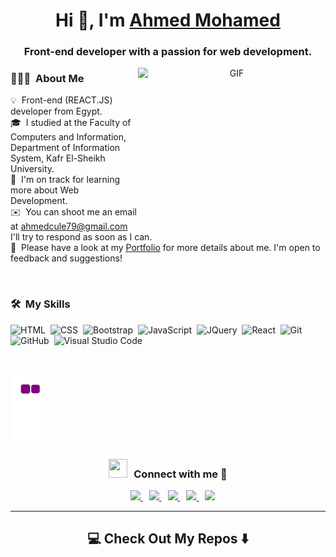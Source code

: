 <h1 align="center">Hi 👋, I'm <a href="https://a7md-cule.netlify.app/" target="blank">
Ahmed Mohamed</a></h1>
<h3 align="center">Front-end developer with a passion for web development.</h3>

<a target="_blank" align="center">
  <img align="right" top="500" height="250" width="300" alt="GIF" src="https://media.giphy.com/media/SWoSkN6DxTszqIKEqv/giphy.gif">
</a>

### 👨🏻‍💻 &nbsp;About Me

💡 &nbsp;Front-end (REACT.JS) developer from Egypt.\
🎓 &nbsp;I studied at the Faculty of Computers and Information, Department of Information System, Kafr El-Sheikh University.\
🌱 &nbsp;I'm on track for learning more about Web Development.\
✉️ &nbsp;You can shoot me an email at ahmedcule79@gmail.com I'll try to respond as soon as I can.\
📄 &nbsp;Please have a look at my [Portfolio](https://a7md-cule.netlify.app/) for more details about me. I'm open to feedback and suggestions!

<br/>

### 🛠 &nbsp;My Skills


![HTML](https://img.shields.io/badge/-HTML-05122A?style=flat&logo=HTML5)&nbsp;
![CSS](https://img.shields.io/badge/-CSS-05122A?style=flat&logo=CSS3&logoColor=1572B6)&nbsp;
![Bootstrap](https://img.shields.io/badge/-Bootstrap-05122A?style=flat&logo=bootstrap&logoColor=563D7C)&nbsp;
![JavaScript](https://img.shields.io/badge/-JavaScript-05122A?style=flat&logo=javascript)&nbsp;
![JQuery](https://img.shields.io/badge/-Jquery-05122A?style=flat&logo=jquery)&nbsp;
![React](https://img.shields.io/badge/-React-05122A?style=flat&logo=react)&nbsp;
![Git](https://img.shields.io/badge/-Git-05122A?style=flat&logo=git)&nbsp;
![GitHub](https://img.shields.io/badge/-GitHub-05122A?style=flat&logo=github)&nbsp;
![Visual Studio Code](https://img.shields.io/badge/-Visual%20Studio%20Code-05122A?style=flat&logo=visual-studio-code&logoColor=007ACC)&nbsp;


<br/>



![snake gif](https://github.com/itsherifAhmed/itsherifAhmed/blob/output/github-contribution-grid-snake.gif)

<h3 align="center" > <img src="https://media.giphy.com/media/iY8CRBdQXODJSCERIr/giphy.gif" width="30" height="30" style="margin-right: 10px;">Connect with me 🤝 </h3>

<p align="center">
	
	
 <div align="center"  class="icons-social" style="margin-left: 10px;">
	 <a style="margin-left: 5px;" target="_blank" href="https://drive.google.com/drive/folders/1utcAhkVEeJDVxp2giuOI79UaYKbBIxfP">
					<img src="https://cdn.vectorstock.com/i/40x40/12/07/resume-icon-vector-22391207.webp" >
	 </a>
	 <a style="margin-left: 10px;"  target="_blank" href="https://www.facebook.com/profile.php?id=100012882404597">
			<img style="width: 35px" src="https://raw.githubusercontent.com/rahuldkjain/github-profile-readme-generator/master/src/images/icons/Social/facebook.svg">
	 </a>
        <a style="margin-left: 10px;"  target="_blank" href="https://www.linkedin.com/in/ahmed-mohamed-753884216/">
			<img src="https://img.icons8.com/doodle/40/000000/linkedin--v2.png">
	 </a>
        <a style="margin-left: 10px;" target="_blank" href="https://github.com/ahmdmhmdFE">
		<img src="https://img.icons8.com/doodle/40/000000/github--v1.png">
	</a>
        <a style="margin-left: 10px;" target="_blank" href="https://www.instagram.com/a7med_m7amd/">
			<img src="https://img.icons8.com/doodle/40/000000/instagram-new--v2.png">
	 </a>
		
	
</div>

</p>

<hr>
<h2  align="center">💻 Check Out My Repos ⬇️ </h2>
<!---
ahmdmhmdFE/ahmdmhmdFE is a ✨ special ✨ repository because its `README.md` (this file) appears on your GitHub profile.
You can click the Preview link to take a look at your changes.
--->
